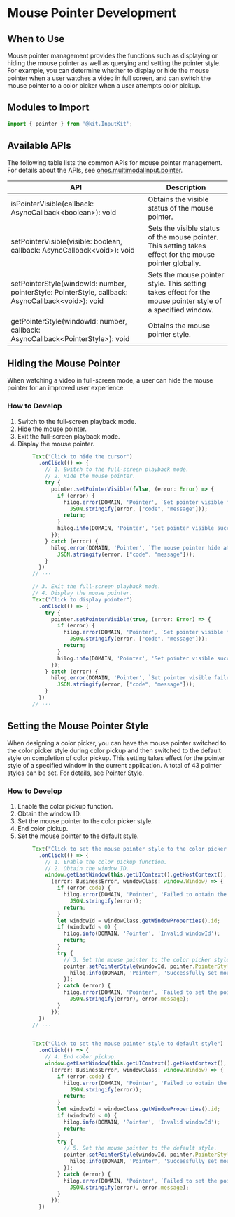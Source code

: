 # Mouse Pointer Development

<!--Kit: Input Kit-->
<!--Subsystem: MultimodalInput-->
<!--Owner: @zhaoxueyuan-->
<!--Designer: @hanruofei-->
<!--Tester: @Lyuxin-->
<!--Adviser: @Brilliantry_Rui-->

## When to Use

Mouse pointer management provides the functions such as displaying or hiding the mouse pointer as well as querying and setting the pointer style. For example, you can determine whether to display or hide the mouse pointer when a user watches a video in full screen, and can switch the mouse pointer to a color picker when a user attempts color pickup.

## Modules to Import

```js
import { pointer } from '@kit.InputKit';
```

## Available APIs

The following table lists the common APIs for mouse pointer management. For details about the APIs, see [ohos.multimodalInput.pointer](../../reference/apis-input-kit/js-apis-pointer.md).

| API                                                      | Description                                                        |
| ------------------------------------------ | ------------------------------------------------------- |
| isPointerVisible(callback: AsyncCallback\<boolean>): void | Obtains the visible status of the mouse pointer.                                |
| setPointerVisible(visible: boolean, callback: AsyncCallback\<void>): void | Sets the visible status of the mouse pointer. This setting takes effect for the mouse pointer globally.|
| setPointerStyle(windowId: number, pointerStyle: PointerStyle, callback: AsyncCallback\<void>): void | Sets the mouse pointer style. This setting takes effect for the mouse pointer style of a specified window.        |
| getPointerStyle(windowId: number, callback: AsyncCallback\<PointerStyle>): void | Obtains the mouse pointer style.                                          |

## Hiding the Mouse Pointer

When watching a video in full-screen mode, a user can hide the mouse pointer for an improved user experience.

### How to Develop

1. Switch to the full-screen playback mode.
2. Hide the mouse pointer.
3. Exit the full-screen playback mode.
4. Display the mouse pointer.

<!-- @[pointer_visible](https://gitcode.com/openharmony/applications_app_samples/blob/master/code/DocsSample/input/ArkTsPointer/entry/src/main/ets/pages/Index.ets) -->

``` TypeScript
        Text("Click to hide the cursor")
          .onClick(() => {
            // 1. Switch to the full-screen playback mode.
            // 2. Hide the mouse pointer.
            try {
              pointer.setPointerVisible(false, (error: Error) => {
                if (error) {
                  hilog.error(DOMAIN, 'Pointer', `Set pointer visible failed, error: %{public}s`,
                    JSON.stringify(error, ["code", "message"]));
                  return;
                }
                hilog.info(DOMAIN, 'Pointer', 'Set pointer visible success.');
              });
            } catch (error) {
              hilog.error(DOMAIN, 'Pointer', `The mouse pointer hide attributes is failed. %{public}s`,
                JSON.stringify(error, ["code", "message"]));
            }
          })
		// ···

        // 3. Exit the full-screen playback mode.
        // 4. Display the mouse pointer.
        Text("Click to display pointer")
          .onClick(() => {
            try {
              pointer.setPointerVisible(true, (error: Error) => {
                if (error) {
                  hilog.error(DOMAIN, 'Pointer', `Set pointer visible failed, error: %{public}s`,
                    JSON.stringify(error, ["code", "message"]));
                  return;
                }
                hilog.info(DOMAIN, 'Pointer', 'Set pointer visible success.');
              });
            } catch (error) {
              hilog.error(DOMAIN, 'Pointer', `Set pointer visible failed, error: %{public}s`,
                JSON.stringify(error, ["code", "message"]));
            }
          })
		// ···
```


## Setting the Mouse Pointer Style

When designing a color picker, you can have the mouse pointer switched to the color picker style during color pickup and then switched to the default style on completion of color pickup. This setting takes effect for the pointer style of a specified window in the current application. A total of 43 pointer styles can be set. For details, see [Pointer Style](../../reference/apis-input-kit/js-apis-pointer.md#pointerstyle).

### How to Develop

1. Enable the color pickup function.
2. Obtain the window ID.
3. Set the mouse pointer to the color picker style.
4. End color pickup.
5. Set the mouse pointer to the default style.

<!-- @[pointer_style](https://gitcode.com/openharmony/applications_app_samples/blob/master/code/DocsSample/input/ArkTsPointer/entry/src/main/ets/pages/Index.ets) -->

``` TypeScript
        Text("Click to set the mouse pointer style to the color picker style")
          .onClick(() => {
            // 1. Enable the color pickup function.
            // 2. Obtain the window ID.
            window.getLastWindow(this.getUIContext().getHostContext(),
              (error: BusinessError, windowClass: window.Window) => {
                if (error.code) {
                  hilog.error(DOMAIN, 'Pointer', 'Failed to obtain the top window. Cause: %{public}s',
                    JSON.stringify(error));
                  return;
                }
                let windowId = windowClass.getWindowProperties().id;
                if (windowId < 0) {
                  hilog.info(DOMAIN, 'Pointer', 'Invalid windowId');
                  return;
                }
                try {
                  // 3. Set the mouse pointer to the color picker style.
                  pointer.setPointerStyle(windowId, pointer.PointerStyle.COLOR_SUCKER).then(() => {
                    hilog.info(DOMAIN, 'Pointer', 'Successfully set mouse pointer style');
                  });
                } catch (error) {
                  hilog.error(DOMAIN, 'Pointer', `Failed to set the pointer style, error=%{public}s, msg=%{public}s`,
                    JSON.stringify(error), error.message);
                }
              });
          })
		// ···


        Text("Click to set the mouse pointer style to default style")
          .onClick(() => {
            // 4. End color pickup.
            window.getLastWindow(this.getUIContext().getHostContext(),
              (error: BusinessError, windowClass: window.Window) => {
                if (error.code) {
                  hilog.error(DOMAIN, 'Pointer', 'Failed to obtain the top window. Cause: %{public}s',
                    JSON.stringify(error));
                  return;
                }
                let windowId = windowClass.getWindowProperties().id;
                if (windowId < 0) {
                  hilog.info(DOMAIN, 'Pointer', 'Invalid windowId');
                  return;
                }
                try {
                  // 5. Set the mouse pointer to the default style.
                  pointer.setPointerStyle(windowId, pointer.PointerStyle.DEFAULT).then(() => {
                    hilog.info(DOMAIN, 'Pointer', 'Successfully set mouse pointer style');
                  });
                } catch (error) {
                  hilog.error(DOMAIN, 'Pointer', `Failed to set the pointer style, error=%{public}s, msg=%{public}s`,
                    JSON.stringify(error), error.message);
                }
              });
          })
```
